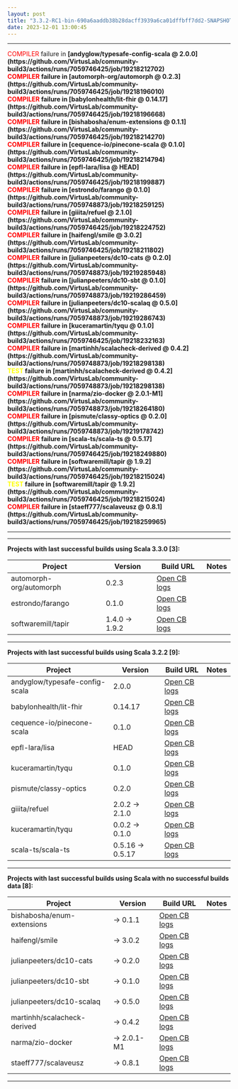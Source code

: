 ```yaml
---
layout: post
title: "3.3.2-RC1-bin-690a6aaddb38b28dacff3939a6ca01dffbff7dd2-SNAPSHOT"
date: 2023-12-01 13:00:45
---
```


<hr>
<span style="color:red">COMPILER</span> failure in <span style="font-weight:bold">[andyglow/typesafe-config-scala @ 2.0.0](https://github.com/VirtusLab/community-build3/actions/runs/7059746425/job/19218212702)<br>
<span style="color:red">COMPILER</span> failure in <span style="font-weight:bold">[automorph-org/automorph @ 0.2.3](https://github.com/VirtusLab/community-build3/actions/runs/7059746425/job/19218196010)<br>
<span style="color:red">COMPILER</span> failure in <span style="font-weight:bold">[babylonhealth/lit-fhir @ 0.14.17](https://github.com/VirtusLab/community-build3/actions/runs/7059746425/job/19218196668)<br>
<span style="color:red">COMPILER</span> failure in <span style="font-weight:bold">[bishabosha/enum-extensions @ 0.1.1](https://github.com/VirtusLab/community-build3/actions/runs/7059746425/job/19218214270)<br>
<span style="color:red">COMPILER</span> failure in <span style="font-weight:bold">[cequence-io/pinecone-scala @ 0.1.0](https://github.com/VirtusLab/community-build3/actions/runs/7059746425/job/19218214794)<br>
<span style="color:red">COMPILER</span> failure in <span style="font-weight:bold">[epfl-lara/lisa @ HEAD](https://github.com/VirtusLab/community-build3/actions/runs/7059746425/job/19218199887)<br>
<span style="color:red">COMPILER</span> failure in <span style="font-weight:bold">[estrondo/farango @ 0.1.0](https://github.com/VirtusLab/community-build3/actions/runs/7059748873/job/19218259125)<br>
<span style="color:red">COMPILER</span> failure in <span style="font-weight:bold">[giiita/refuel @ 2.1.0](https://github.com/VirtusLab/community-build3/actions/runs/7059746425/job/19218224752)<br>
<span style="color:red">COMPILER</span> failure in <span style="font-weight:bold">[haifengl/smile @ 3.0.2](https://github.com/VirtusLab/community-build3/actions/runs/7059746425/job/19218211802)<br>
<span style="color:red">COMPILER</span> failure in <span style="font-weight:bold">[julianpeeters/dc10-cats @ 0.2.0](https://github.com/VirtusLab/community-build3/actions/runs/7059748873/job/19219285948)<br>
<span style="color:red">COMPILER</span> failure in <span style="font-weight:bold">[julianpeeters/dc10-sbt @ 0.1.0](https://github.com/VirtusLab/community-build3/actions/runs/7059748873/job/19219286459)<br>
<span style="color:red">COMPILER</span> failure in <span style="font-weight:bold">[julianpeeters/dc10-scalaq @ 0.5.0](https://github.com/VirtusLab/community-build3/actions/runs/7059748873/job/19219286743)<br>
<span style="color:red">COMPILER</span> failure in <span style="font-weight:bold">[kuceramartin/tyqu @ 0.1.0](https://github.com/VirtusLab/community-build3/actions/runs/7059746425/job/19218232163)<br>
<span style="color:red">COMPILER</span> failure in <span style="font-weight:bold">[martinhh/scalacheck-derived @ 0.4.2](https://github.com/VirtusLab/community-build3/actions/runs/7059748873/job/19218298138)<br>
<span style="color:yellow">TEST    </span> failure in <span style="font-weight:bold">[martinhh/scalacheck-derived @ 0.4.2](https://github.com/VirtusLab/community-build3/actions/runs/7059748873/job/19218298138)<br>
<span style="color:red">COMPILER</span> failure in <span style="font-weight:bold">[narma/zio-docker @ 2.0.1-M1](https://github.com/VirtusLab/community-build3/actions/runs/7059748873/job/19218264180)<br>
<span style="color:red">COMPILER</span> failure in <span style="font-weight:bold">[pismute/classy-optics @ 0.2.0](https://github.com/VirtusLab/community-build3/actions/runs/7059748873/job/19219178742)<br>
<span style="color:red">COMPILER</span> failure in <span style="font-weight:bold">[scala-ts/scala-ts @ 0.5.17](https://github.com/VirtusLab/community-build3/actions/runs/7059746425/job/19218249880)<br>
<span style="color:red">COMPILER</span> failure in <span style="font-weight:bold">[softwaremill/tapir @ 1.9.2](https://github.com/VirtusLab/community-build3/actions/runs/7059746425/job/19218215024)<br>
<span style="color:yellow">TEST    </span> failure in <span style="font-weight:bold">[softwaremill/tapir @ 1.9.2](https://github.com/VirtusLab/community-build3/actions/runs/7059746425/job/19218215024)<br>
<span style="color:red">COMPILER</span> failure in <span style="font-weight:bold">[staeff777/scalaveusz @ 0.8.1](https://github.com/VirtusLab/community-build3/actions/runs/7059746425/job/19218259965)<br>
<hr>
<hr>
Projects with last successful builds using Scala <span style="font-weight:bold">3.3.0</span> [3]:<br>

| Project | Version | Build URL | Notes |
| ------- | ------- | --------- | ----- |
| automorph-org/automorph | 0.2.3 | [Open CB logs](https://github.com/VirtusLab/community-build3/actions/runs/7059746425/job/19218196010) |  |
| estrondo/farango | 0.1.0 | [Open CB logs](https://github.com/VirtusLab/community-build3/actions/runs/7059748873/job/19218259125) |  |
| softwaremill/tapir | 1.4.0 -> 1.9.2 | [Open CB logs](https://github.com/VirtusLab/community-build3/actions/runs/7059746425/job/19218215024) |  |
<hr>
Projects with last successful builds using Scala <span style="font-weight:bold">3.2.2</span> [9]:<br>

| Project | Version | Build URL | Notes |
| ------- | ------- | --------- | ----- |
| andyglow/typesafe-config-scala | 2.0.0 | [Open CB logs](https://github.com/VirtusLab/community-build3/actions/runs/7059746425/job/19218212702) |  |
| babylonhealth/lit-fhir | 0.14.17 | [Open CB logs](https://github.com/VirtusLab/community-build3/actions/runs/7059746425/job/19218196668) |  |
| cequence-io/pinecone-scala | 0.1.0 | [Open CB logs](https://github.com/VirtusLab/community-build3/actions/runs/7059746425/job/19218214794) |  |
| epfl-lara/lisa | HEAD | [Open CB logs](https://github.com/VirtusLab/community-build3/actions/runs/7059746425/job/19218199887) |  |
| kuceramartin/tyqu | 0.1.0 | [Open CB logs](https://github.com/VirtusLab/community-build3/actions/runs/7059746425/job/19218232163) |  |
| pismute/classy-optics | 0.2.0 | [Open CB logs](https://github.com/VirtusLab/community-build3/actions/runs/7059748873/job/19219178742) |  |
| giiita/refuel | 2.0.2 -> 2.1.0 | [Open CB logs](https://github.com/VirtusLab/community-build3/actions/runs/7059746425/job/19218224752) |  |
| kuceramartin/tyqu | 0.0.2 -> 0.1.0 | [Open CB logs](https://github.com/VirtusLab/community-build3/actions/runs/7059746425/job/19218232163) |  |
| scala-ts/scala-ts | 0.5.16 -> 0.5.17 | [Open CB logs](https://github.com/VirtusLab/community-build3/actions/runs/7059746425/job/19218249880) |  |
<hr>
Projects with last successful builds using Scala <span style="font-weight:bold">with no successful builds data</span> [8]:<br>

| Project | Version | Build URL | Notes |
| ------- | ------- | --------- | ----- |
| bishabosha/enum-extensions |  -> 0.1.1 | [Open CB logs](https://github.com/VirtusLab/community-build3/actions/runs/7059746425/job/19218214270) |  |
| haifengl/smile |  -> 3.0.2 | [Open CB logs](https://github.com/VirtusLab/community-build3/actions/runs/7059746425/job/19218211802) |  |
| julianpeeters/dc10-cats |  -> 0.2.0 | [Open CB logs](https://github.com/VirtusLab/community-build3/actions/runs/7059748873/job/19219285948) |  |
| julianpeeters/dc10-sbt |  -> 0.1.0 | [Open CB logs](https://github.com/VirtusLab/community-build3/actions/runs/7059748873/job/19219286459) |  |
| julianpeeters/dc10-scalaq |  -> 0.5.0 | [Open CB logs](https://github.com/VirtusLab/community-build3/actions/runs/7059748873/job/19219286743) |  |
| martinhh/scalacheck-derived |  -> 0.4.2 | [Open CB logs](https://github.com/VirtusLab/community-build3/actions/runs/7059748873/job/19218298138) |  |
| narma/zio-docker |  -> 2.0.1-M1 | [Open CB logs](https://github.com/VirtusLab/community-build3/actions/runs/7059748873/job/19218264180) |  |
| staeff777/scalaveusz |  -> 0.8.1 | [Open CB logs](https://github.com/VirtusLab/community-build3/actions/runs/7059746425/job/19218259965) |  |
<hr>
